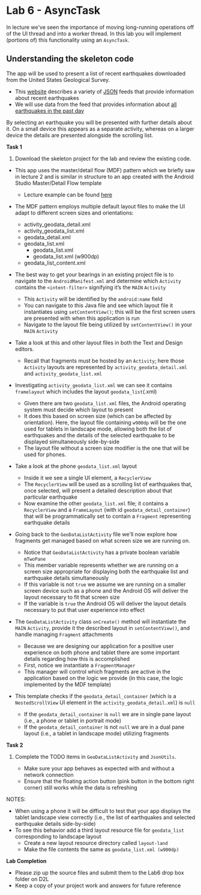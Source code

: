 # Lab 6 - AsyncTask

In lecture we've seen the importance of moving long-running operations off of the UI thread and into a worker thread. In this lab you will implement (portions of) this functionality using an `AsyncTask`.

## Understanding the skeleton code

The app will be used to present a list of recent earthquakes downloaded from the United States Geological Survey.
  * This [website](https://earthquake.usgs.gov/earthquakes/feed/v1.0/geojson.php) describes a variety of [JSON](http://www.json.org/) feeds that provide information about recent earthquakes
  * We will use data from the feed that provides information about [all earthquakes in the past day](https://earthquake.usgs.gov/earthquakes/feed/v1.0/summary/all_day.geojson)

By selecting an earthquake you will be presented with further details about it. On a small device this appears as a separate activity, whereas on a larger device the details are presented alongside the scrolling list.

**Task 1**

1. Download the skeleton project for the lab and review the existing code.
  * This app uses the master/detail flow (MDF) pattern which we briefly saw in lecture 2 and is similar in structure to an app created with the Android Studio Master/Detail Flow template
    * Lecture example can be found [here](https://github.com/hpowell20/cs2063-winter-2021-examples/tree/master/Lecture2/MDFDemo)

  * The MDF pattern employs multiple default layout files to make the UI adapt to different screen sizes and orientations:
    * activity_geodata_detail.xml
    * activity_geodata_list.xml
    * geodata_detail.xml
    * geodata_list.xml
      * geodata_list.xml
      * geodata_list.xml (w900dp)
    * geodata_list_content.xml

* The best way to get your bearings in an existing project file is to navigate to the `AndroidManifest.xml` and determine which `Activity` contains the `<intent-filter>` signifying it’s the `MAIN` `Activity`
  * This `Activity` will be identified by the `android:name` field
  * You can navigate to this Java file and see which layout file it instantiates using `setContentView()`; this will be the first screen users are presented with when this application is run
  * Navigate to the layout file being utilized by `setContentView()` in your `MAIN` `Activity`

* Take a look at this and other layout files in both the Text and Design editors.  
  * Recall that fragments must be hosted by an `Activity`; here those `Activity` layouts are represented by `activity_geodata_detail.xml` and `activity_geodata_list.xml`

* Investigating `activity_geodata_list.xml` we can see it contains `framelayout` which includes the layout `geodata_list`(.xml)
  * Given there are two `geodata_list.xml` files, the Android operating system must decide which layout to present
  * It does this based on screen size (which can be affected by orientation). Here, the layout file containing `w900dp` will be the one used for tablets in landscape mode, allowing both the list of earthquakes and the details of the selected earthquake to be displayed simultaneously side-by-side
  * The layout file without a screen size modifier is the one that will be used for phones.

* Take a look at the phone `geodata_list.xml` layout
  * Inside it we see a single UI element, a `RecyclerView`
  * The `RecyclerView` will be used as a scrolling list of earthquakes that, once selected, will present a detailed description about that particular earthquake
  * Now examine the other `geodata_list.xml` file; it contains a `RecyclerView` and a `FrameLayout` (with id `geodata_detail_container`) that will be programmatically set to contain a `Fragment` representing earthquake details

* Going back to the `GeoDataListActivity` file we'll now explore how fragments get managed based on what screen size we are running on.
  * Notice that `GeoDataListActivity` has a private boolean variable `mTwoPane`
  * This member variable represents whether we are running on a screen size appropriate for displaying both the earthquake list and earthquake details simultaneously
  * If this variable is not `true` we assume we are running on a smaller screen device such as a phone and the Android OS will deliver the layout necessary to fit that screen size
  * If the variable is `true` the Android OS will deliver the layout details necessary to put that user experience into effect

* The `GeoDataListActivity` class `onCreate()` method will instantiate the `MAIN` `Activity`, provide it the described layout in `setContentView()`, and handle managing `Fragment` attachments
  * Because we are designing our application for a positive user experience on both phone and tablet there are some important details regarding how this is accomplished
  * First, notice we instantiate a `FragmentManager`
  * This manager will control which fragments are active in the application based on the logic we provide (in this case, the logic implemented by the MDF template)

* This template checks if the `geodata_detail_container` (which is a `NestedScrollView` UI element in the `activity_geodata_detail.xml`) is `null`
  * If the `geodata_detail_container` is `null` we are in single pane layout (i.e., a phone or tablet in portrait mode)
  * If the `geodata_detail_container` is not `null` we are in a dual pane layout (i.e., a tablet in landscape mode) utilizing fragments

**Task 2**

1. Complete the TODO items in `GeoDataListActivity` and `JsonUtils`.

   * Make sure your app behaves as expected with and without a network connection
   * Ensure that the floating action button (pink button in the bottom right corner) still works while the data is refreshing

NOTES:
* When using a phone it will be difficult to test that your app displays the tablet landscape view correctly (i.e., the list of earthquakes and selected earthquake details side-by-side)
* To see this behavior add a third layout resource file for `geodata_list` corresponding to landscape layout
  * Create a new layout resource directory called `layout-land`
  * Make the file contents the same as `geodata_list.xml (w900dp)`


**Lab Completion**

* Please zip up the source files and submit them to the Lab6 drop box folder on D2L
* Keep a copy of your project work and answers for future reference
